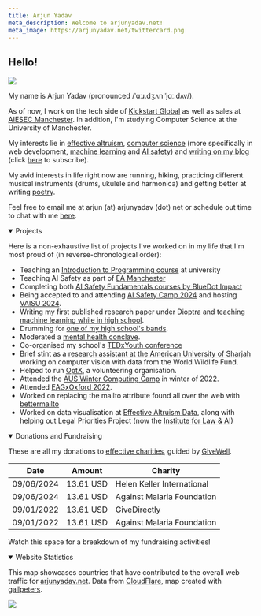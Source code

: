 ```yaml
---
title: Arjun Yadav
meta_description: Welcome to arjunyadav.net!
meta_image: https://arjunyadav.net/twittercard.png
---
```


## Hello!

<img src="/collage.png" />

My name is Arjun Yadav (pronounced /ˈɑːɹ.dʒʌn ˈjɑː.dʌv/).

As of now, I work on the tech side of [Kickstart Global](https://kickstartglobal.com) as well as sales at [AIESEC Manchester](https://www.aiesec.co.uk/). In addition, I'm studying Computer Science at the University of Manchester.

My interests lie in [effective altruism](/blog/what-is-effective-altruism), [computer science](https://github.com/y-arjun-y) (more specifically in web development, [machine learning](/notebook) and [AI safety](/notebook/)) and [writing on my blog](/blog/) (click [here](/subscribe) to subscribe).

My avid interests in life right now are running, hiking, practicing different musical instruments (drums, ukulele and harmonica) and getting better at writing [poetry](/poetry).

Feel free to email me at arjun (at) arjunyadav (dot) net or schedule out time to chat with me [here](https://calendly.com/arjun-yadav).

<details open>
<summary>Projects</summary>

Here is a non-exhaustive list of projects I've worked on in my life that I'm most proud of (in reverse-chronological order):

- Teaching an [Introduction to Programming course](/projects#unics) at university
- Teaching AI Safety as part of [EA Manchester](/projects#eamanchester)
- Completing both [AI Safety Fundamentals courses by BlueDot Impact](https://aisafetyfundamentals.com/)
- Being accepted to and attending [AI Safety Camp 2024](/projects#aisc2024) and hosting [VAISU 2024](https://vaisu.ai/). 
- Writing my first published research paper under [Dioptra](/projects#dioptra) and [teaching machine learning while in high school](/projects#aaeclass).
- Drumming for [one of my high school's bands](/projects#gratis2023).
- Moderated a [mental health conclave](/projects#projectunboxed). 
- Co-organised my school's [TEDxYouth conference](/projects#tedx2023)
- Brief stint as a [research assistant at the American University of Sharjah](/projects#ausresearch) working on computer vision with data from the World Wildlife Fund.
- Helped to run [OptX](/projects#optx), a volunteering organisation.
- Attended the [AUS Winter Computing Camp](/projects#computingcamp2022) in winter of 2022.
- Attended [EAGxOxford 2022](/projects#eagxoxford2022).
- Worked on replacing the mailto attribute found all over the web with [bettermailto](/projects#bettermailto)
- Worked on data visualisation at [Effective Altruism Data](/projects#eadata), along with helping out Legal Priorities Project (now the [Institute for Law & AI](https://law-ai.org/))

</details>

<details open>
<summary>Donations and Fundraising</summary>

These are all my donations to [effective charities](https://www.givewell.org/charities/top-charities), guided by [GiveWell](https://www.givewell.org/).

| Date       | Amount    | Charity                    |
| ---------- | --------- | -------------------------- |
| 09/06/2024 | 13.61 USD | Helen Keller International |
| 09/06/2024 | 13.61 USD | Against Malaria Foundation |
| 09/01/2022 | 13.61 USD | GiveDirectly               |
| 09/01/2022 | 13.61 USD | Against Malaria Foundation |  

Watch this space for a breakdown of my fundraising activities!

</details>

<details id="end" open>
<summary>Website Statistics</summary>

This map showcases countries that have contributed to the overall web traffic for [arjunyadav.net](/).
Data from [CloudFlare](https://cloudflare.com), map created with [gallpeters](https://gallpeters.vercel.app).

<img src="/map-new.svg" />
</details>